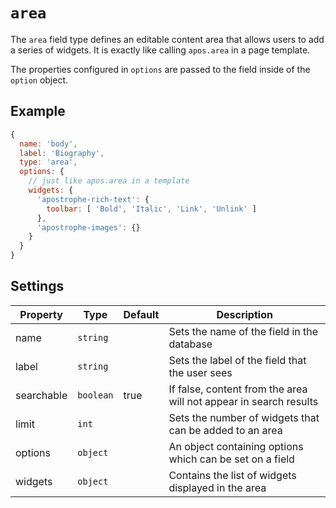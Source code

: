 # `area`

The `area` field type defines an editable content area that allows users to add a series of widgets. It is exactly like calling `apos.area` in a page template.

The properties configured in `options` are passed to the field inside of the `option` object.

## Example

```javascript
{
  name: 'body',
  label: 'Biography',
  type: 'area',
  options: {
    // just like apos.area in a template
    widgets: {
      'apostrophe-rich-text': {
        toolbar: [ 'Bold', 'Italic', 'Link', 'Unlink' ]
      },
      'apostrophe-images': {}
    }
  }
}
```
## Settings

|  Property | Type   | Default | Description | 
|---|---|---|---|
| name | `string` | | Sets the name of the field in the database |
| label | `string` | | Sets the label of the field that the user sees |
| searchable | `boolean` | true | If false, content from the area will not appear in search results |
| limit | `int` | | Sets the number of widgets that can be added to an area |  
| options | `object` | | An object containing options which can be set on a field |
| widgets | `object` | | Contains the list of widgets displayed in the area |

